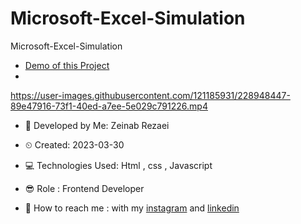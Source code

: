 # Microsoft-Excel-Simulation
Microsoft-Excel-Simulation

- [Demo of this Project](https://zeinab-rezaei-web.github.io/Microsoft-Excel-Simulation/)
- 
https://user-images.githubusercontent.com/121185931/228948447-89e47916-73f1-40ed-a7ee-5e029c791226.mp4

- 👩 Developed by Me: Zeinab Rezaei

- ⏲ Created: 2023-03-30

- 💻 Technologies Used: Html , css , Javascript

- 😎 Role : Frontend Developer

- 🔗 How to reach me : with my [instagram](https://www.instagram.com/zeinab.rezaei.web) and [linkedin](https://www.linkedin.com/in/zeinab-rezaei-web)

